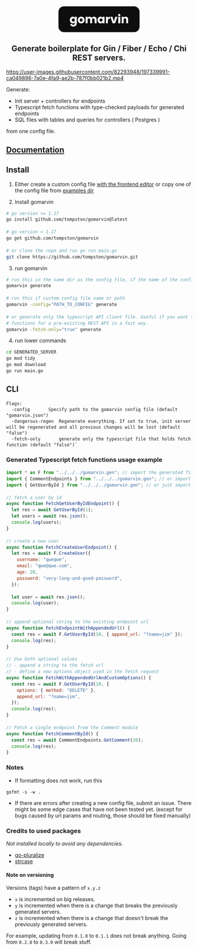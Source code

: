 <h4 align="center">
<img src="./assets/gomarvin.svg" height="70">

<h2 align="center">Generate boilerplate for Gin / Fiber / Echo / Chi REST servers.</h2>

https://user-images.githubusercontent.com/82293948/197339991-ca049896-7a0e-4fa9-ae2b-787f0bb021b2.mp4

Generate:

- Init server + controllers for endpoints
- Typescript fetch functions with type-checked payloads for generated endpoints
- SQL files with tables and queries for controllers ( Postgres )

from one config file.

## [Documentation](https://gomarvin.pages.dev/docs)

## Install

1.  Either create a custom config file [with the frontend editor](https://gomarvin.pages.dev/) or copy one of the config file from [examples dir](https://github.com/tompston/gomarvin/tree/main/examples/v0.3.0)

2.  Install gomarvin

```bash
# go version >= 1.17
go install github.com/tompston/gomarvin@latest

# go version < 1.17
go get github.com/tompston/gomarvin

# or clone the repo and run go run main.go
git clone https://github.com/tompston/gomarvin.git
```

3. run gomarvin

```bash
# run this in the same dir as the config file, if the name of the config is "gomarvin.json"
gomarvin generate

# run this if custom config file name or path
gomarvin -config="PATH_TO_CONFIG" generate

# or generate only the typescript API client file. Useful if you want to generate fetch
# functions for a pre-existing REST API in a fast way.
gomarvin -fetch-only="true" generate
```

4. run lower commands

```bash
cd GENERATED_SERVER
go mod tidy
go mod download
go run main.go
```

## CLI

```
Flags:
  -config		Specify path to the gomarvin config file (default "gomarvin.json")
  -dangerous-regen	Regenerate everything. If set to true, init server will be regenerated and all previous changes will be lost (default "false")
  -fetch-only		generate only the typescript file that holds fetch function (default "false")`
```

### Generated Typescript fetch functions usage example

```js
import * as F from "../../../gomarvin.gen"; // import the generated file
import { CommentEndpoints } from "../../../gomarvin.gen"; // or import only the Comment module endpoints
import { GetUserById } from "../../../gomarvin.gen"; // or just import a single fetch function

// fetch a user by id
async function FetchGetUserByIdEndpoint() {
  let res = await GetUserById(1);
  let users = await res.json();
  console.log(users);
}

// create a new user
async function FetchCreateUserEndpoint() {
  let res = await F.CreateUser({
    username: "qweqwe",
    email: "qwe@qwe.com",
    age: 20,
    password: "very-long-and-good-password",
  });

  let user = await res.json();
  console.log(user);
}

// append optional string to the existing endpoint url
async function FetchEndpointWithAppendedUrl() {
  const res = await F.GetUserById(10, { append_url: "?name=jim" });
  console.log(res);
}

// Use both optional values
// - append a string to the fetch url
// - define a new options object used in the fetch request
async function FetchWithAppendedUrlAndCustomOptions() {
  const res = await F.GetUserById(10, {
    options: { method: "DELETE" },
    append_url: "?name=jim",
  });
  console.log(res);
}

// Fetch a single endpoint from the Comment module
async function FetchCommentById() {
  const res = await CommentEndpoints.GetComment(20);
  console.log(res);
}
```

### Notes

- If formatting does not work, run this

```
gofmt -s -w .
```

- If there are errors after creating a new config file, submit an issue. There might be some edge cases that have not been tested yet. (except for bugs caused by url params and routing, those should be fixed manually)</h3>

### Credits to used packages

_Not installed locally to avoid any dependencies._

- [go-pluralize](https://github.com/gertd/go-pluralize)
- [strcase](https://github.com/iancoleman/strcase)

#### Note on versioning

Versions (tags) have a pattern of `x.y.z`

- `x` is incremented on big releases.
- `y` is incremented when there is a change that breaks the previously generated servers.
- `z` is incremented when there is a change that doesn't break the previously generated servers.

For example, updating from `0.1.0` to `0.1.1` does not break anything. Going from `0.2.0` to `0.3.0` will break stuff.

<!--

# run a local example
go run main.go -dangerous-regen="true" \
    -config="./examples/v0.4.0/gomarvin-chi_with_modules.json" \
    -fetch-only="true" generate


go run main.go -dangerous-regen="true" \
    -config="./examples/v0.4.0/gomarvin-chi_with_modules.json" \
    -fetch-only="true" generate

cd chi_with_modules
go mod tidy
go mod download
code .
cd ..

# generate only the fetch client thing
go run main.go              \
    -config="./examples/v0.4.0/gomarvin-chi_with_modules.json" \
    -fetch-only="true" generate

// uncomment lower line to call generated sqlc functions with db connection
// var Queries = sqlc.New(database.DB)

git add .
git commit -m "next"
git push

GOOS=darwin GOARCH=arm64 go build -o gomarvin main.go

# release
git add .
git commit -m "gomarvin: release v0.4.1"
git tag v0.4.1
git push origin v0.4.1
GOPROXY=proxy.golang.org go list -m github.com/tompston/gomarvin@v0.4.1

-->

